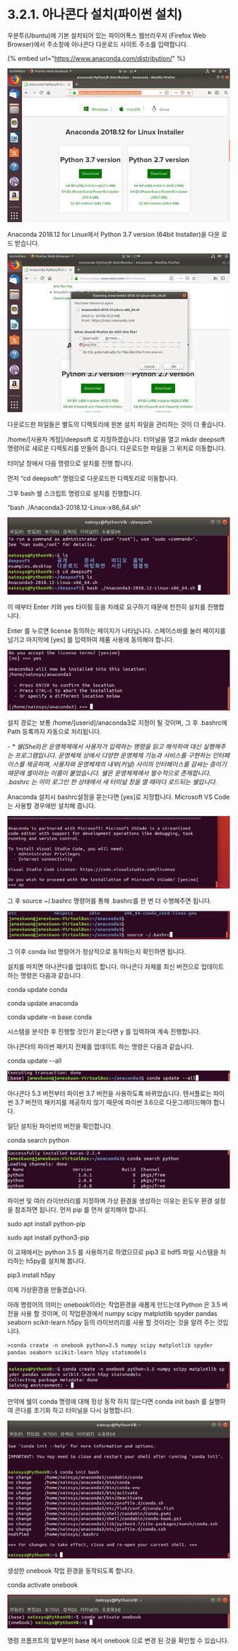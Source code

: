 # 3.2.1. 아나콘다 설치(파이썬 설치)

우분투(Ubuntu)에 기본 설치되어 있는 파이어폭스 웹브라우저 (Firefox Web Browser)에서 주소창에 아나콘다 다운로드 사이트 주소를 입력합니다.

{% embed url="https://www.anaconda.com/distribution/" %}

![](../../.gitbook/assets/2210.png)

Anaconda 2018.12 for Linux에서 Python 3.7 version (64bit Installer)을 다운 로드 받습니다.

![](../../.gitbook/assets/2211.png)

다운로드한 파일들은 별도의 디렉토리에 원본 설치 파일을 관리하는 것이 더 좋습니다.

/home/\[사용자 계정]/deepsoft 로 지정하겠습니다. 터미널을 열고 mkdir deepsoft 명령어로 새로운 디렉토리를 만들어 줍니다. 다운로드한 파일을 그 위치로 이동합니다.

터미날 창에서 다음 명령으로 설치를 진행 합니다.

먼저 “cd deepsoft” 명령으로 다운로드한 디렉토리로 이동합니다.

그후 bash 쉘 스크립트 명령으로 설치를 진행합니다.

“bash ./Anaconda3-2018.12-Linux-x86\_64.sh”

![](../../.gitbook/assets/2212.png)

이 때부터 Enter 키와 yes 타이핑 등을 차례로 요구하기 때문에 천천히 설치를 진행합니다.

Enter 를 누르면 license 동의하는 페이지가 나타납니다. 스페이스바를 눌러 페이지를 넘기고 마지막에 \[yes] 를 입력하여 제품 사용에 동의해야 합니다.

![](../../.gitbook/assets/2213.png)

설치 경로는 보통 /home/\[userid]/anaconda3로 지정이 될 것이며, 그 후 .bashrc에 Path 등록까지 자동으로 처리됩니다.

_- \* 쉘(Shell)은 운영체제에서 사용자가 입력하는 명령을 읽고 해석하여 대신 실행해주는 프로그램입니다. 운영체제 상에서 다양한 운영체제 기능과 서비스를 구현하는 인터페이스를 제공하며, 사용자와 운영체제의 내부(커널) 사이의 인터페이스를 감싸는 층이기 때문에 셸이라는 이름이 붙었습니다. 쉘은 운영체제에서 필수적으로 존재합니다. .bashrc 는 이미 로그인 한 상태에서 새 터미널 창을 열 때마다 로드되는 쉘입니다._

Anaconda 설치시 bashrc설정을 묻는다면 \[yes]로 지정합니다. Microsoft VS Code 는 사용할 경우에만 설치해 줍니다.

![](../../.gitbook/assets/2214.png)

그 후 source \~/.bashrc 명령어를 통해 .bashrc를 한 번 더 수행해주면 됩니다.

![](../../.gitbook/assets/2215.png)

그 이후 conda list 명령어가 정상적으로 동작하는지 확인하면 됩니다.

설치를 마치면 아나콘다를 업데이트 합니다. 아나콘다 자체를 최신 버전으로 업데이트 하는 명령은 다음과 같습니다.

conda update conda

conda update anaconda

conda update –n base conda

시스템을 분석한 후 진행할 것인가 묻는다면 y 를 입력하여 계속 진행합니다.

아나콘다의 파이썬 패키지 전체를 업데이트 하는 명령은 다음과 같습니다.

conda update --all

![](../../.gitbook/assets/2216.png)

아나콘다 5.3 버전부터 파이썬 3.7 버전을 사용하도록 바뀌었습니다. 텐서플로는 파이썬 3.7 버전의 패키지를 제공하지 않기 때문에 파이썬 3.6으로 다운그레이드해야 합니다.

일단 설치된 파이썬의 버전을 확인합니다.

conda search python

![](../../.gitbook/assets/2217.png)

파이썬 및 여러 라이브러리를 지정하며 가상 환경을 생성하는 이유는 윈도우 환경 설정을 참조하면 됩니다. 먼저 pip 를 먼저 설치해야 합니다.

sudo apt install python-pip

sudo apt install python3-pip

이 교재에서는 python 3.5 를 사용하기로 하였으므로 pip3 로 hdf5 파일 시스템을 처리하는 h5py를 설치해 봅니다.

pip3 install h5py

이제 가상환경을 만들겠습니다.

아래 명령어의 의미는 onebook이라는 작업환경을 새롭게 만드는데 Python 은 3.5 버전을 사용 할 것이며, 이 작업환경에서 numpy scipy matplotlib spyder pandas seaborn scikit-learn h5py 등의 라이브러리를 사용 할 것이라는 것을 알려 주는 것입니다.

```
>conda create -n onebook python=3.5 numpy scipy matplotlib spyder pandas seaborn scikit-learn h5py statsmodels
```

![](../../.gitbook/assets/2219.png)

만약에 쉘이 conda 명령에 대해 정상 동작 하지 않는다면 conda init bash 를 실행하여 콘다를 초기화 하고 터미널을 다시 실행합니다.

![](../../.gitbook/assets/22110.png)

생성한 onebook 작업 환경을 동작되도록 합니다.

conda activate onebook

![](../../.gitbook/assets/22111.png)

명령 프롬프트의 앞부분이 base 에서 onebook 으로 변경 된 것을 확인할 수 있습니다.
